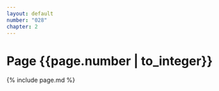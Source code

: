 ```yaml
---
layout: default
number: "028"
chapter: 2
---
```


# Page {{page.number | to_integer}}
{% include page.md %}
